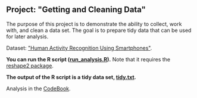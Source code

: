 ## Project: "Getting and Cleaning Data"

The purpose of this project is to demonstrate the ability to collect, work with, and clean a data set. The goal is to prepare tidy data that can be used for later analysis.

Dataset: ["Human Activity Recognition Using Smartphones"](http://archive.ics.uci.edu/ml/datasets/Human+Activity+Recognition+Using+Smartphones).


**You can run the R script ([run_analysis.R](run_analysis.R)).** Note that it requires the [reshape2 package](http://cran.r-project.org/web/packages/reshape2/index.html).

**The output of the R script is a tidy data set, [tidy.txt](tidy.txt).**

Analysis in the [CodeBook](CodeBook.md).
